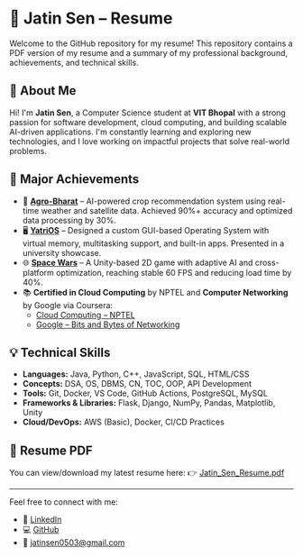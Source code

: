 # 📄 Jatin Sen – Resume

Welcome to the GitHub repository for my resume! This repository contains a PDF version of my resume and a summary of my professional background, achievements, and technical skills.

## 📌 About Me

Hi! I'm **Jatin Sen**, a Computer Science student at **VIT Bhopal** with a strong passion for software development, cloud computing, and building scalable AI-driven applications. I'm constantly learning and exploring new technologies, and I love working on impactful projects that solve real-world problems.

## 🚀 Major Achievements

- 🎯 **[Agro-Bharat](https://github.com/Jatinsen05)** – AI-powered crop recommendation system using real-time weather and satellite data. Achieved 90%+ accuracy and optimized data processing by 30%.
- 🖥️ **[YatriOS](https://github.com/Jatinsen05)** – Designed a custom GUI-based Operating System with virtual memory, multitasking support, and built-in apps. Presented in a university showcase.
- 🌐 **[Space Wars](https://github.com/Jatinsen05)** – A Unity-based 2D game with adaptive AI and cross-platform optimization, reaching stable 60 FPS and reducing load time by 40%.
- 📚 **Certified in Cloud Computing** by NPTEL and **Computer Networking** by Google via Coursera:
  - [Cloud Computing – NPTEL](https://archive.nptel.ac.in/noc/Ecertificate/?q=NPTEL24CS17S452902663)
  - [Google – Bits and Bytes of Networking](https://coursera.org/verify/R8QYJASF69TA)

## 💡 Technical Skills

- **Languages:** Java, Python, C++, JavaScript, SQL, HTML/CSS  
- **Concepts:** DSA, OS, DBMS, CN, TOC, OOP, API Development  
- **Tools:** Git, Docker, VS Code, GitHub Actions, PostgreSQL, MySQL  
- **Frameworks & Libraries:** Flask, Django, NumPy, Pandas, Matplotlib, Unity  
- **Cloud/DevOps:** AWS (Basic), Docker, CI/CD Practices

## 📎 Resume PDF

You can view/download my latest resume here:
👉 [Jatin_Sen_Resume.pdf](./Jatin's%20Resume%20JPMC.pdf)

---

Feel free to connect with me:

- 🔗 [LinkedIn](https://www.linkedin.com/in/jatinsen)
- 💻 [GitHub](https://github.com/Jatinsen05)
- 📧 jatinsen0503@gmail.com

